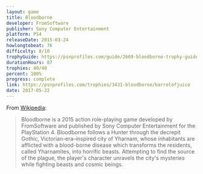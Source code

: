 ```yaml
---
layout: game
title: Bloodborne
developer: FromSoftware
publisher: Sony Computer Entertainment
platform: PS4
releaseDate: 2015-03-24
howlongtobeat: 76
difficulty: 8/10
trophyGuide: https://psnprofiles.com/guide/2669-bloodborne-trophy-guide
durationHours: 87
trophies: 40/40
percent: 100%
progress: complete
link: https://psnprofiles.com/trophies/3431-bloodborne/barrelofjuice
date: 2017-05-22
---
```


From [Wikipedia](https://en.wikipedia.org/wiki/Bloodborne):

> Bloodborne is a 2015 action role-playing game developed by FromSoftware and published by Sony Computer Entertainment for the PlayStation 4. Bloodborne follows a Hunter through the decrepit Gothic, Victorian-era–inspired city of Yharnam, whose inhabitants are afflicted with a blood-borne disease which transforms the residents, called Yharnamites, into horrific beasts. Attempting to find the source of the plague, the player's character unravels the city's mysteries while fighting beasts and cosmic beings.
